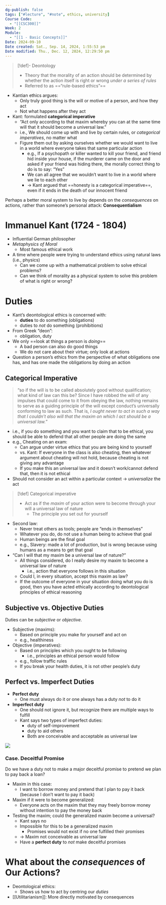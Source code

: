 ```yaml
---
dg-publish: false
tags: ["#lecture", "#note", ethics, university]
Course Code:
  - "[[CSC300]]"
Week: 2
Module:
  - "[[1 - Basic Concepts]]"
Date: 2024-09-10
Date created: Sat., Sep. 14, 2024, 1:55:53 pm
Date modified: Thu., Dec. 12, 2024, 12:29:50 pm
---
```


> [!def]- Deontology
> - Theory that the morality of an action should be determined by whether the action itself is right or wrong *under a series of rules*
> - Referred to as ==“rule-based ethics”==

- Kantian ethics argues:
    - Only truly good thing is the will or motive of a person, and how they act
    - Not what happens after they act
- Kant: formulated **categorical imperative**
    - “Act only according to that maxim whereby you can at the same time will that it should become a universal law.”
    - i.e., We should come up with and live by certain rules, or *categorical imperatives*, no matter what
    - Figure them out by asking ourselves whether we would want to live in a world where everyone takes that same particular action
        - e.g., If a psychopath or killer wanted to kill your friend, and friend hid inside your house, if the murderer came on the door and asked if your friend was hiding there, the morally correct thing to do is to say: “Yes”
        - We can all agree that we wouldn’t want to live in a world where we lie to each other
        - → Kant argued that ==honesty is a categorical imperative==, even if it ends in the death of our innocent friend

Perhaps a better moral system to live by depends on the *consequences* on actions, rather than someone’s personal attack: **Consequentialism**

# Immanuel Kant (1724 - 1804)

- Influential German philosopher
- *Metaphysics of Moral*
    - Most famous ethical work
- A time where people were trying to understand ethics using natural laws (i.e., physics)
    - Can we come up with a mathematical problem to solve ethical problems?
    - Can we think of morality as a physical system to solve this problem of what is right or wrong?

# Duties

- Kant’s deontological ethics is concerned with:
    - **duties** to do something (obligations)
    - duties to *not* do something (prohibitions)
- From Greek “deon”:
    - obligation, duty
- We only ==look at things a person is *doing*==
    - A bad person can also do good things
    - We do not care about their virtue; only look at actions
- Question a person’s ethics from the perspective of what obligations one has, and has one made the obligations by doing an action

## Categorical Imperative

> “so if the will is to be called absolutely good without qualification; what kind of law can this be? Since I have robbed the will of any impulses that could come to it from obeying the law, nothing remains to serve as a guiding principle of the will except conduct’s universally conforming to law as such. That is, *I ought never to act in such a way that I couldn’t also will that the maxim on which I act should be a universal law.*”

- i.e., if you do something and you want to claim that to be ethical, you should be able to defend that all other people are doing the same
- e.g., Cheating on an exam:
    - Can argue under virtue ethics that you are being kind to yourself
    - vs. Kant: If everyone in the class is also cheating, then whatever argument about cheating will not hold, because cheating is not giving any advantage
    - If you make this an universal law and it doesn’t work/cannot defend that, then it is not ethical
- Should not consider an act within a particular context → *universalize* the act

> [!def] Categorical imperative
> - Act as if the *maxim* of your action were to become through your will a universal law of nature
>     - The principle you set out for yourself

- Second law:
    - Never treat others as tools; people are “ends in themselves”
    - Whatever you do, do not use a human being to achieve that goal
    - Human beings are the final goal
    - e.g., Slavery: made a lot of production, but is wrong because using humans as a means to get that goal
- “Can I will that my maxim be a universal law of nature?”
    - All things considered, do I really desire my maxim to become a universal law of nature
        - i.e., action that everyone follows in this situation
    - Could I, in every situation, accept this maxim as law?
    - If the outcome of everyone in your situation doing what you do is good, then you have acted ethically according to deontological principles of ethical reasoning

## Subjective vs. Objective Duties

Duties can be *subjective* or *objective*.

- Subjective (maxims):
    - Based on principle you make for yourself and act on
    - e.g., healthiness
- Objective (imperatives):
    - Based on principles which you ought to be following
        - i.e., principles an ethical person would follow
    - e.g., follow traffic rules
    - If you break your health duties, it is not other people’s duty

## Perfect vs. Imperfect Duties

- **Perfect duty**
    - One must always do it or one always has a duty *not* to do it
- **Imperfect duty**
    - One should not ignore it, but recognize there are multiple ways to fulfill
    - Kant says two types of imperfect duties:
        - duty of self-improvement
        - duty to aid others
        - Both are conceivable and acceptable as universal law

![](https://i.imgur.com/2dNK8dY.png)

### Case. Deceitful Promise

Do we have a duty not to make a major deceitful promise to pretend we plan to pay back a loan?

- Maxim in this case:
    - I want to borrow money and pretend that I plan to pay it back (because I don’t want to pay it back)
- Maxim if it were to become generalized:
    - Everyone acts on the maxim that they may freely borrow money without intention to pay the money back
- Testing the maxim; could the generalized maxim become a universal?
    - Kant says no
    - Impossible for this to be a generalized maxim
        - Promises would not exist if no one fulfilled their promises
    - → Maxim not conceivable as universal law
    - Have a **perfect duty** to *not* make deceitful promises

# What about the *consequences* of Our Actions?

- Deontological ethics:
    - Shows us how to act by centring our *duties*
- [[Utilitarianism]]: More directly motivated by consequences
